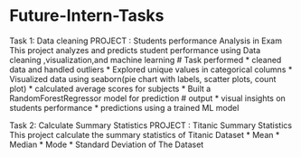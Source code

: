 # Future-Intern-Tasks
Task 1: Data cleaning 
     PROJECT : Students performance Analysis in Exam
         This project analyzes and predicts student performance using Data cleaning ,visualization,and machine learning 
      # Task performed 
          * cleaned data and handled outliers 
          * Explored unique values in categorical columns
          * Visualized data using seaborn(pie chart with labels, scatter plots, count plot)
          * calculated average scores for subjects 
          * Built a RandomForestRegressor model for prediction
      # output 
          * visual insights on students performance
          * predictions using a trained ML model
      
Task 2: Calculate Summary Statistics
     PROJECT : Titanic Summary Statistics
         This project calculate the summary statistics of Titanic Dataset
              * Mean
              * Median
              * Mode
              * Standard Deviation of The Dataset

              
